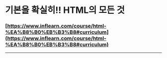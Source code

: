 # 기본을 확실히!! HTML의 모든 것

### [https://www.inflearn.com/course/html-%EA%B8%B0%EB%B3%B8#curriculum](https://www.inflearn.com/course/html-%EA%B8%B0%EB%B3%B8#curriculum) <a href="#undefined" id="undefined"></a>



****
